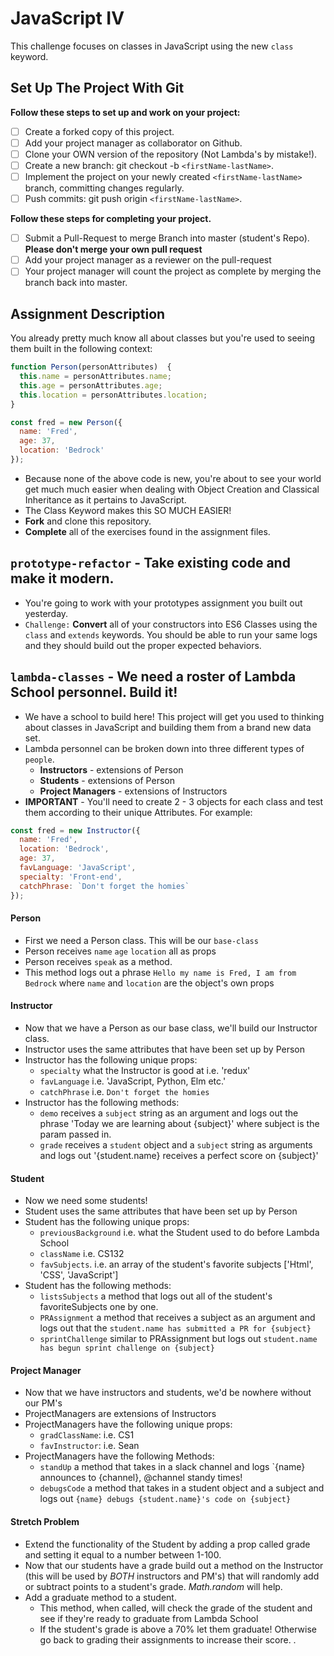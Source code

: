 # JavaScript IV

This challenge focuses on classes in JavaScript using the new `class` keyword.

## Set Up The Project With Git

**Follow these steps to set up and work on your project:**

* [ ] Create a forked copy of this project.
* [ ] Add your project manager as collaborator on Github.
* [ ] Clone your OWN version of the repository (Not Lambda's by mistake!).
* [ ] Create a new branch: git checkout -b `<firstName-lastName>`.
* [ ] Implement the project on your newly created `<firstName-lastName>` branch, committing changes regularly.
* [ ] Push commits: git push origin `<firstName-lastName>`.

**Follow these steps for completing your project.**

* [ ] Submit a Pull-Request to merge <firstName-lastName> Branch into master (student's  Repo). **Please don't merge your own pull request**
* [ ] Add your project manager as a reviewer on the pull-request
* [ ] Your project manager will count the project as complete by merging the branch back into master.

## Assignment Description

You already pretty much know all about classes but you're used to seeing them built in the following context:

```js
function Person(personAttributes)  {
  this.name = personAttributes.name;
  this.age = personAttributes.age;
  this.location = personAttributes.location;
}

const fred = new Person({
  name: 'Fred',
  age: 37,
  location: 'Bedrock'
});
```

* Because none of the above code is new, you're about to see your world get much much easier when dealing with Object Creation and Classical Inheritance as it pertains to JavaScript.
* The Class Keyword makes this SO MUCH EASIER!
* **Fork** and clone this repository.
* **Complete** all of the exercises found in the assignment files.

## `prototype-refactor` - Take existing code and make it modern.

* You're going to work with your prototypes assignment you built out yesterday.
* `Challenge:` **Convert** all of your constructors into ES6 Classes using the `class` and `extends` keywords. You should be able to run your same logs and they should build out the proper expected behaviors.

## `lambda-classes` - We need a roster of Lambda School personnel. Build it!

* We have a school to build here! This project will get you used to thinking about classes in JavaScript and building them from a brand new data set.
* Lambda personnel can be broken down into three different types of `people`.
  * **Instructors** - extensions of Person
  * **Students** - extensions of Person
  * **Project Managers** - extensions of Instructors
* **IMPORTANT** - You'll need to create 2 - 3 objects for each class and test them according to their unique Attributes. For example:

```js
const fred = new Instructor({
  name: 'Fred',
  location: 'Bedrock',
  age: 37,
  favLanguage: 'JavaScript',
  specialty: 'Front-end',
  catchPhrase: `Don't forget the homies`
});
```

#### Person

* First we need a Person class. This will be our `base-class`
* Person receives `name` `age` `location` all as props
* Person receives `speak` as a method.
* This method logs out a phrase `Hello my name is Fred, I am from Bedrock` where `name` and `location` are the object's own props

#### Instructor

* Now that we have a Person as our base class, we'll build our Instructor class.
* Instructor uses the same attributes that have been set up by Person
* Instructor has the following unique props:
  * `specialty` what the Instructor is good at i.e. 'redux'
  * `favLanguage` i.e. 'JavaScript, Python, Elm etc.'
  * `catchPhrase` i.e. `Don't forget the homies`
* Instructor has the following methods:
  * `demo` receives a `subject` string as an argument and logs out the phrase 'Today we are learning about {subject}' where subject is the param passed in.
  * `grade` receives a `student` object and a `subject` string as arguments and logs out '{student.name} receives a perfect score on {subject}'

#### Student

* Now we need some students!
* Student uses the same attributes that have been set up by Person
* Student has the following unique props:
  * `previousBackground` i.e. what the Student used to do before Lambda School
  * `className` i.e. CS132
  * `favSubjects`. i.e. an array of the student's favorite subjects ['Html', 'CSS', 'JavaScript']
* Student has the following methods:
  * `listsSubjects` a method that logs out all of the student's favoriteSubjects one by one.
  * `PRAssignment` a method that receives a subject as an argument and logs out that the `student.name has submitted a PR for {subject}`
  * `sprintChallenge` similar to PRAssignment but logs out `student.name has begun sprint challenge on {subject}`

#### Project Manager

* Now that we have instructors and students, we'd be nowhere without our PM's
* ProjectManagers are extensions of Instructors
* ProjectManagers have the following unique props:
  * `gradClassName`: i.e. CS1
  * `favInstructor`: i.e. Sean
* ProjectManagers have the following Methods:
  * `standUp` a method that takes in a slack channel and logs `{name} announces to {channel}, @channel standy times!​​​​​
  * `debugsCode` a method that takes in a student object and a subject and logs out `{name} debugs {student.name}'s code on {subject}`

#### Stretch Problem

* Extend the functionality of the Student by adding a prop called grade and setting it equal to a number between 1-100.
* Now that our students have a grade build out a method on the Instructor (this will be used by _BOTH_ instructors and PM's) that will randomly add or subtract points to a student's grade. _Math.random_ will help.
* Add a graduate method to a student.
  * This method, when called, will check the grade of the student and see if they're ready to graduate from Lambda School
  * If the student's grade is above a 70% let them graduate! Otherwise go back to grading their assignments to increase their score.
.